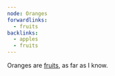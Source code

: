 ```yaml
---
node: Oranges
forwardlinks:
  - fruits
backlinks:
  - apples
  - fruits
---
```


Oranges are [fruits](fruits.md), as far as I know.
